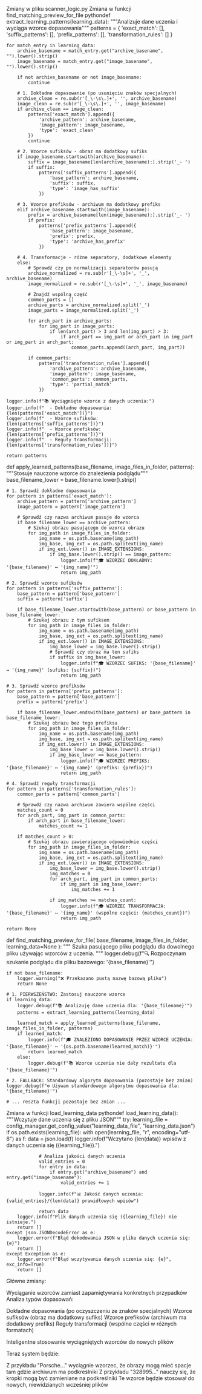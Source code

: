 Zmiany w pliku scanner_logic.py
Zmiana w funkcji find_matching_preview_for_file
pythondef extract_learning_patterns(learning_data):
    """Analizuje dane uczenia i wyciąga wzorce dopasowania"""
    patterns = {
        'exact_match': [],
        'suffix_patterns': [],
        'prefix_patterns': [],
        'transformation_rules': []
    }
    
    for match_entry in learning_data:
        archive_basename = match_entry.get("archive_basename", "").lower().strip()
        image_basename = match_entry.get("image_basename", "").lower().strip()
        
        if not archive_basename or not image_basename:
            continue
            
        # 1. Dokładne dopasowanie (po usunięciu znaków specjalnych)
        archive_clean = re.sub(r'[_\-\s\.]+', '', archive_basename)
        image_clean = re.sub(r'[_\-\s\.]+', '', image_basename)
        if archive_clean == image_clean:
            patterns['exact_match'].append({
                'archive_pattern': archive_basename,
                'image_pattern': image_basename,
                'type': 'exact_clean'
            })
            continue
            
        # 2. Wzorce sufiksów - obraz ma dodatkowy sufiks
        if image_basename.startswith(archive_basename):
            suffix = image_basename[len(archive_basename):].strip('_- ')
            if suffix:
                patterns['suffix_patterns'].append({
                    'base_pattern': archive_basename,
                    'suffix': suffix,
                    'type': 'image_has_suffix'
                })
                
        # 3. Wzorce prefiksów - archiwum ma dodatkowy prefiks
        elif archive_basename.startswith(image_basename):
            prefix = archive_basename[len(image_basename):].strip('_- ')
            if prefix:
                patterns['prefix_patterns'].append({
                    'base_pattern': image_basename,
                    'prefix': prefix,
                    'type': 'archive_has_prefix'
                })
                
        # 4. Transformacje - różne separatory, dodatkowe elementy
        else:
            # Sprawdź czy po normalizacji separatorów pasują
            archive_normalized = re.sub(r'[_\-\s]+', '_', archive_basename)
            image_normalized = re.sub(r'[_\-\s]+', '_', image_basename)
            
            # Znajdź wspólną część
            common_parts = []
            archive_parts = archive_normalized.split('_')
            image_parts = image_normalized.split('_')
            
            for arch_part in archive_parts:
                for img_part in image_parts:
                    if len(arch_part) > 3 and len(img_part) > 3:
                        if arch_part == img_part or arch_part in img_part or img_part in arch_part:
                            common_parts.append((arch_part, img_part))
                            
            if common_parts:
                patterns['transformation_rules'].append({
                    'archive_pattern': archive_basename,
                    'image_pattern': image_basename,
                    'common_parts': common_parts,
                    'type': 'partial_match'
                })
    
    logger.info(f"📚 Wyciągnięto wzorce z danych uczenia:")
    logger.info(f"  - Dokładne dopasowania: {len(patterns['exact_match'])}")
    logger.info(f"  - Wzorce sufiksów: {len(patterns['suffix_patterns'])}")
    logger.info(f"  - Wzorce prefiksów: {len(patterns['prefix_patterns'])}")
    logger.info(f"  - Reguły transformacji: {len(patterns['transformation_rules'])}")
    
    return patterns

def apply_learned_patterns(base_filename, image_files_in_folder, patterns):
    """Stosuje nauczone wzorce do znalezienia podglądu"""
    base_filename_lower = base_filename.lower().strip()
    
    # 1. Sprawdź dokładne dopasowania
    for pattern in patterns['exact_match']:
        archive_pattern = pattern['archive_pattern']
        image_pattern = pattern['image_pattern']
        
        # Sprawdź czy nazwa archiwum pasuje do wzorca
        if base_filename_lower == archive_pattern:
            # Szukaj obrazu pasującego do wzorca obrazu
            for img_path in image_files_in_folder:
                img_name = os.path.basename(img_path)
                img_base, img_ext = os.path.splitext(img_name)
                if img_ext.lower() in IMAGE_EXTENSIONS:
                    if img_base.lower().strip() == image_pattern:
                        logger.info(f"🎓 WZORZEC DOKŁADNY: '{base_filename}' ↔ '{img_name}'")
                        return img_path
    
    # 2. Sprawdź wzorce sufiksów
    for pattern in patterns['suffix_patterns']:
        base_pattern = pattern['base_pattern']
        suffix = pattern['suffix']
        
        if base_filename_lower.startswith(base_pattern) or base_pattern in base_filename_lower:
            # Szukaj obrazu z tym sufiksem
            for img_path in image_files_in_folder:
                img_name = os.path.basename(img_path)
                img_base, img_ext = os.path.splitext(img_name)
                if img_ext.lower() in IMAGE_EXTENSIONS:
                    img_base_lower = img_base.lower().strip()
                    # Sprawdź czy obraz ma ten sufiks
                    if suffix in img_base_lower:
                        logger.info(f"🎓 WZORZEC SUFIKS: '{base_filename}' ↔ '{img_name}' (sufiks: {suffix})")
                        return img_path
    
    # 3. Sprawdź wzorce prefiksów
    for pattern in patterns['prefix_patterns']:
        base_pattern = pattern['base_pattern']
        prefix = pattern['prefix']
        
        if base_filename_lower.endswith(base_pattern) or base_pattern in base_filename_lower:
            # Szukaj obrazu bez tego prefiksu
            for img_path in image_files_in_folder:
                img_name = os.path.basename(img_path)
                img_base, img_ext = os.path.splitext(img_name)
                if img_ext.lower() in IMAGE_EXTENSIONS:
                    img_base_lower = img_base.lower().strip()
                    if img_base_lower == base_pattern:
                        logger.info(f"🎓 WZORZEC PREFIKS: '{base_filename}' ↔ '{img_name}' (prefiks: {prefix})")
                        return img_path
    
    # 4. Sprawdź reguły transformacji
    for pattern in patterns['transformation_rules']:
        common_parts = pattern['common_parts']
        
        # Sprawdź czy nazwa archiwum zawiera wspólne części
        matches_count = 0
        for arch_part, img_part in common_parts:
            if arch_part in base_filename_lower:
                matches_count += 1
                
        if matches_count > 0:
            # Szukaj obrazu zawierającego odpowiednie części
            for img_path in image_files_in_folder:
                img_name = os.path.basename(img_path)
                img_base, img_ext = os.path.splitext(img_name)
                if img_ext.lower() in IMAGE_EXTENSIONS:
                    img_base_lower = img_base.lower().strip()
                    img_matches = 0
                    for arch_part, img_part in common_parts:
                        if img_part in img_base_lower:
                            img_matches += 1
                    
                    if img_matches >= matches_count:
                        logger.info(f"🎓 WZORZEC TRANSFORMACJA: '{base_filename}' ↔ '{img_name}' (wspólne części: {matches_count})")
                        return img_path
    
    return None

def find_matching_preview_for_file(
    base_filename, image_files_in_folder, learning_data=None
):
    """
    Szuka pasującego pliku podglądu dla dowolnego pliku używając wzorców z uczenia.
    """
    logger.debug(f"🔍 Rozpoczynam szukanie podglądu dla pliku bazowego: '{base_filename}'")
    
    if not base_filename:
        logger.warning("❌ Przekazano pustą nazwę bazową pliku")
        return None

    # 1. PIERWSZEŃSTWO: Zastosuj nauczone wzorce
    if learning_data:
        logger.debug(f"📚 Analizuję dane uczenia dla: '{base_filename}'")
        patterns = extract_learning_patterns(learning_data)
        
        learned_match = apply_learned_patterns(base_filename, image_files_in_folder, patterns)
        if learned_match:
            logger.info(f"🎓 ZNALEZIONO DOPASOWANIE PRZEZ WZORCE UCZENIA: '{base_filename}' ↔ '{os.path.basename(learned_match)}'")
            return learned_match
        else:
            logger.debug(f"📚 Wzorce uczenia nie dały rezultatu dla '{base_filename}'")

    # 2. FALLBACK: Standardowy algorytm dopasowania (pozostaje bez zmian)
    logger.debug(f"⚙️ Używam standardowego algorytmu dopasowania dla: '{base_filename}'")
    
    # ... reszta funkcji pozostaje bez zmian ...
Zmiana w funkcji load_learning_data
pythondef load_learning_data():
    """Wczytuje dane uczenia się z pliku JSON"""
    try:
        learning_file = config_manager.get_config_value("learning_data_file", "learning_data.json")
        if os.path.exists(learning_file):
            with open(learning_file, "r", encoding="utf-8") as f:
                data = json.load(f)
                logger.info(f"Wczytano {len(data)} wpisów z danych uczenia się ({learning_file}).")
                
                # Analiza jakości danych uczenia
                valid_entries = 0
                for entry in data:
                    if entry.get("archive_basename") and entry.get("image_basename"):
                        valid_entries += 1
                
                logger.info(f"📊 Jakość danych uczenia: {valid_entries}/{len(data)} prawidłowych wpisów")
                
                return data
        logger.info(f"Plik danych uczenia się ({learning_file}) nie istnieje.")
        return []
    except json.JSONDecodeError as e:
        logger.error(f"Błąd dekodowania JSON w pliku danych uczenia się: {e}")
        return []
    except Exception as e:
        logger.error(f"Błąd wczytywania danych uczenia się: {e}", exc_info=True)
        return []
Główne zmiany:

Wyciąganie wzorców zamiast zapamiętywania konkretnych przypadków
Analiza typów dopasowań:

Dokładne dopasowania (po oczyszczeniu ze znaków specjalnych)
Wzorce sufiksów (obraz ma dodatkowy sufiks)
Wzorce prefiksów (archiwum ma dodatkowy prefiks)
Reguły transformacji (wspólne części w różnych formatach)


Inteligentne stosowanie wyciągniętych wzorców do nowych plików

Teraz system będzie:

Z przykładu "Porsche..." wyciągnie wzorzec, że obrazy mogą mieć spacje tam gdzie archiwum ma podkreślniki
Z przykładu "328995..." nauczy się, że kropki mogą być zamieniane na podkreślniki
Te wzorce będzie stosował do nowych, niewidzianych wcześniej plików